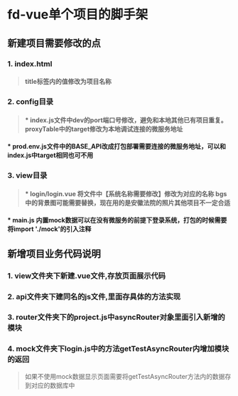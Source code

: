 # fd-vue单个项目的脚手架
## 新建项目需要修改的点

### 1. index.html
> ####  title标签内的值修改为项目名称

### 2. config目录
> #### * index.js文件中dev的port端口号修改，避免和本地其他已有项目重复。proxyTable中的target修改为本地调试连接的微服务地址
#### * prod.env.js文件中的BASE_API改成打包部署需要连接的微服务地址，可以和index.js中target相同也可不用

### 3. view目录
> #### * login/login.vue 将文件中【系统名称需要修改】修改为对应的名称 bgs中的背景图可能需要替换，现在用的是安徽法院的照片其他项目不一定合适
#### *  main.js 内置mock数据可以在没有微服务的前提下登录系统，打包的时候需要将import './mock'的引入注释

## 新增项目业务代码说明

### 1. view文件夹下新建.vue文件,存放页面展示代码
### 2. api文件夹下建同名的js文件,里面存具体的方法实现
### 3. router文件夹下的project.js中asyncRouter对象里面引入新增的模块
### 4. mock文件夹下login.js中的方法getTestAsyncRouter内增加模块的返回
> 如果不使用mock数据显示页面需要将getTestAsyncRouter方法内的数据存到对应的数据库中
